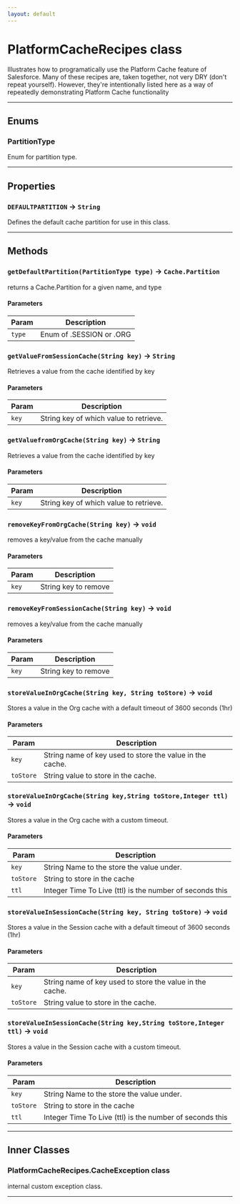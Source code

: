 ```yaml
---
layout: default
---
```

# PlatformCacheRecipes class

Illustrates how to programatically use the Platform Cache feature of Salesforce. Many of these recipes are, taken together, not very DRY (don't repeat yourself). However, they're intentionally listed here as a way of repeatedly demonstrating Platform Cache functionality

---
## Enums
### PartitionType


 Enum for partition type.

---
## Properties

### `DEFAULTPARTITION` → `String`

Defines the default cache partition for use in this class.

---
## Methods
### `getDefaultPartition(PartitionType type)` → `Cache.Partition`

returns a Cache.Partition for a given name, and type

#### Parameters
|Param|Description|
|-----|-----------|
|`type` |   Enum of .SESSION or .ORG |

### `getValueFromSessionCache(String key)` → `String`

Retrieves a value from the cache identified by key

#### Parameters
|Param|Description|
|-----|-----------|
|`key` |    String key of which value to retrieve. |

### `getValuefromOrgCache(String key)` → `String`

Retrieves a value from the cache identified by key

#### Parameters
|Param|Description|
|-----|-----------|
|`key` |    String key of which value to retrieve. |

### `removeKeyFromOrgCache(String key)` → `void`

removes a key/value from the cache manually

#### Parameters
|Param|Description|
|-----|-----------|
|`key` |    String key to remove |

### `removeKeyFromSessionCache(String key)` → `void`

removes a key/value from the cache manually

#### Parameters
|Param|Description|
|-----|-----------|
|`key` |    String key to remove |

### `storeValueInOrgCache(String key, String toStore)` → `void`

Stores a value in the Org cache with a default timeout of 3600 seconds (1hr)

#### Parameters
|Param|Description|
|-----|-----------|
|`key` |      String name of key used to store the value in the cache. |
|`toStore` |  String value to store in the cache. |

### `storeValueInOrgCache(String key,String toStore,Integer ttl)` → `void`

Stores a value in the Org cache with a custom timeout.

#### Parameters
|Param|Description|
|-----|-----------|
|`key` |      String Name to the store the value under. |
|`toStore` |  String to store in the cache |
|`ttl` |      Integer Time To Live (ttl) is the number of seconds this |

### `storeValueInSessionCache(String key, String toStore)` → `void`

Stores a value in the Session cache with a default timeout of 3600 seconds (1hr)

#### Parameters
|Param|Description|
|-----|-----------|
|`key` |      String name of key used to store the value in the cache. |
|`toStore` |  String value to store in the cache. |

### `storeValueInSessionCache(String key,String toStore,Integer ttl)` → `void`

Stores a value in the Session cache with a custom timeout.

#### Parameters
|Param|Description|
|-----|-----------|
|`key` |      String Name to the store the value under. |
|`toStore` |  String to store in the cache |
|`ttl` |      Integer Time To Live (ttl) is the number of seconds this |

---
## Inner Classes

### PlatformCacheRecipes.CacheException class

internal custom exception class.

---
